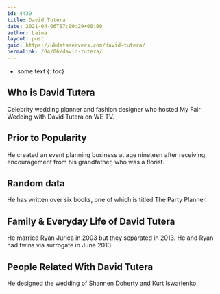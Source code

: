 ```yaml
---
id: 4439
title: David Tutera
date: 2021-04-06T17:00:29+00:00
author: Laima
layout: post
guid: https://ukdataservers.com/david-tutera/
permalink: /04/06/david-tutera/
---
```


* some text
{: toc}


## Who is David Tutera
                  
                  
                  
Celebrity wedding planner and fashion designer who hosted My Fair Wedding with David Tutera on WE TV.
                  
              
            
              
            
                
                
                
## Prior to Popularity
                  
                  
                  
He created an event planning business at age nineteen after receiving encouragement from his grandfather, who was a florist.
                  
              
            
              
            
                
                
                
## Random data
                  
                  
                  
He has written over six books, one of which is titled The Party Planner.
                  
              
            
              
            
                
                
                
## Family & Everyday Life of David Tutera
                  
                  
                  
He married Ryan Jurica in 2003 but they separated in 2013. He and Ryan had twins via surrogate in June 2013.
                  
              
            
              
            
                
                
                
## People Related With David Tutera
                  
                  
                  
He designed the wedding of Shannen Doherty and Kurt Iswarienko.
                  
              
            
              
            
                
              
            
              
              
            
            
              
            
          
          
          